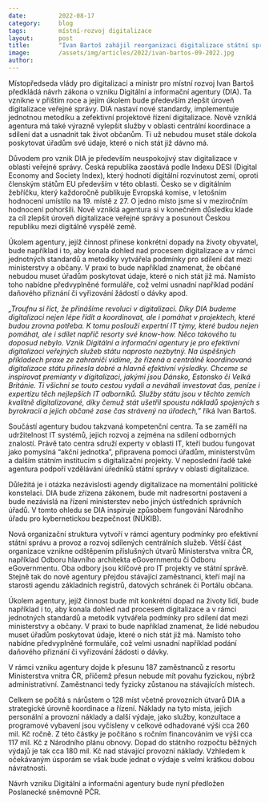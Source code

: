```yaml
---
date:         2022-08-17
category:     blog
tags:         místní-rozvoj digitalizace
layout:       post
title:        "Ivan Bartoš zahájil reorganizaci digitalizace státní správy. Expertní centrum bude udávat technologický směr a zlepší kulturu řízení digitalizace"
image:        /assets/img/articles/2022/ivan-bartos-09-2022.jpg
author:       
---
```



Místopředseda vlády pro digitalizaci a ministr pro místní rozvoj Ivan Bartoš předkládá návrh zákona o vzniku Digitální a informační agentury (DIA). Ta vznikne v příštím roce a jejím úkolem bude především zlepšit úroveň digitalizace veřejné správy. DIA nastaví nové standardy, implementuje jednotnou metodiku a zefektivní projektové řízení digitalizace. Nově vzniklá agentura má také výrazně vylepšit služby v oblasti centrální koordinace a sdílení dat a usnadnit tak život občanům. Ti už nebudou muset stále dokola poskytovat úřadům své údaje, které o nich stát již dávno má.

Důvodem pro vznik DIA je především neuspokojivý stav digitalizace v oblasti veřejné správy. Česká republika zaostává podle Indexu DESI (Digital Economy and Society Index), který hodnotí digitální rozvinutost zemí, oproti členským státům EU především v této oblasti. Česko se v digitálním žebříčku, který každoročně publikuje Evropská komise, v letošním hodnocení umístilo na 19. místě z 27. O jedno místo jsme si v meziročním hodnocení pohoršili. Nově vzniklá agentura si v konečném důsledku klade za cíl zlepšit úroveň digitalizace veřejné správy a posunout Českou republiku mezi digitálně vyspělé země.

Úkolem agentury, jejíž činnost přinese konkrétní dopady na životy obyvatel, bude například i to, aby konala dohled nad procesem digitalizace a v rámci jednotných standardů a metodiky vytvářela podmínky pro sdílení dat mezi ministerstvy a občany. V praxi to bude například znamenat, že občané nebudou muset úřadům poskytovat údaje, které o nich stát již má. Namísto toho nabídne předvyplněné formuláře, což velmi usnadní například podání daňového přiznání či vyřizování žádostí o dávky apod.

*„Troufnu si říct, že přinášíme revoluci v digitalizaci. Díky DIA budeme digitalizaci nejen lépe řídit a koordinovat, ale i pomáhat v projektech, které budou zrovna potřeba. K tomu poslouží expertní IT týmy, které budou nejen pomáhat, ale i sdílet napříč resorty své know-how. Něco takového tu doposud nebylo. Vznik Digitální a informační agentury  je pro efektivní digitalizaci veřejných služeb státu naprosto nezbytný. Na úspěšných příkladech praxe ze zahraničí vidíme, že řízená a centrálně koordinovaná digitalizace státu přinesla dobré a hlavně efektivní výsledky. Chceme se inspirovat premianty v digitalizaci, jakými jsou Dánsko, Estonsko či Velká Británie. Ti všichni se touto cestou vydali a neváhali investovat čas, peníze i expertízu těch nejlepších IT odborníků. Služby státu jsou v těchto zemích kvalitně digitalizované, díky čemuž stát ušetřil spoustu nákladů spojených s byrokracií a jejich občané zase čas strávený na úřadech,”* říká Ivan Bartoš. 

Součástí agentury budou takzvaná kompetenční centra. Ta se zaměří na udržitelnost IT systémů, jejich rozvoj a zejména na sdílení odborných znalostí. Právě tato centra sdruží experty v oblasti IT, kteří budou fungovat jako pomyslná “akční jednotka”, připravena pomoci úřadům, ministerstvům a dalším státním institucím s digitalizační projekty. V neposlední řadě také agentura podpoří vzdělávání úředníků státní správy v oblasti digitalizace. 

Důležitá je i otázka nezávislosti agendy digitalizace na momentální politické konstelaci. DIA bude zřízena zákonem, bude mít nadresortní postavení a bude nezávislá na řízení ministerstev nebo jiných ústředních správních úřadů. V tomto ohledu se DIA inspiruje způsobem fungování Národního úřadu pro kybernetickou bezpečnost (NÚKIB).

Nová organizační struktura vytvoří v rámci agentury podmínky pro efektivní státní správu a provoz a rozvoj sdílených centrálních služeb. Větší část organizace vznikne odštěpením příslušných útvarů Ministerstva vnitra ČR, například Odboru hlavního architekta eGovernmentu či Odboru eGovernmentu. Oba odbory jsou klíčové pro IT projekty ve státní správě. Stejně tak do nové agentury přejdou stávající zaměstnanci, kteří mají na starosti agendu základních registrů, datových schránek či Portálu občana. 

Úkolem agentury, jejíž činnost bude mít konkrétní dopad na životy lidí, bude například i to, aby konala dohled nad procesem digitalizace a v rámci jednotných standardů a metodik vytvářela podmínky pro sdílení dat mezi ministerstvy a občany. V praxi to bude například znamenat, že lidé nebudou muset úřadům poskytovat údaje, které o nich stát již má. Namísto toho nabídne předvyplněné formuláře, což velmi usnadní například podání daňového přiznání či vyřizování žádosti o dávky.

V rámci vzniku agentury dojde k přesunu 187 zaměstnanců z resortu Ministerstva vnitra  ČR, přičemž přesun nebude mít povahu fyzickou, nýbrž administrativní. Zaměstnanci tedy fyzicky zůstanou na stávajících místech.

Celkem se počítá s nárůstem o 128 míst včetně provozních útvarů DIA a strategické úrovně koordinace a řízení. Náklady na tyto místa,  jejich personální a provozní náklady a další výdaje, jako služby, konzultace a programové vybavení jsou vyčísleny v celkové odhadované výši cca 260 mil. Kč ročně. Z této částky je počítáno s ročním financováním ve výši cca 117 mil. Kč z Národního plánu obnovy. Dopad do státního rozpočtu běžných výdajů je tak cca 180 mil. Kč nad stávající provozní náklady. Vzhledem k očekávaným úsporám se však bude jednat o výdaje s velmi krátkou dobou návratnosti. 

Návrh vzniku Digitální a informační agentury bude nyní předložen Poslanecké sněmovně PČR.

